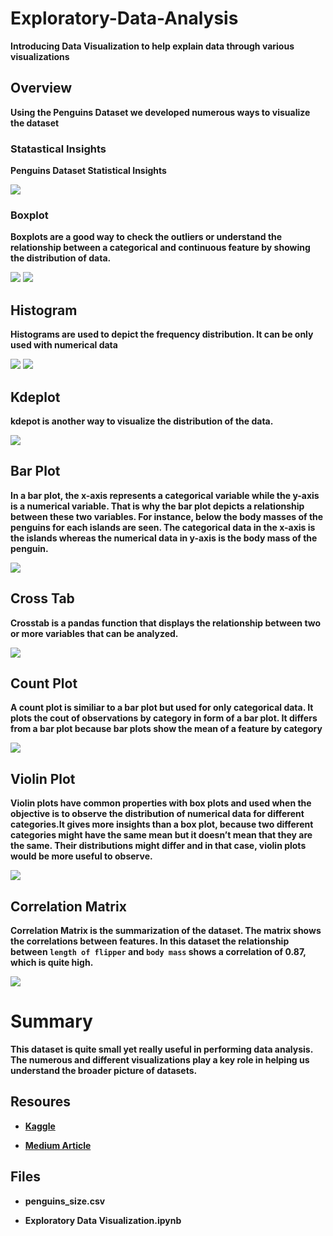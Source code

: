 # Exploratory-Data-Analysis
**Introducing  Data Visualization to help explain data through various visualizations** 

## Overview

**Using the Penguins Dataset we developed numerous ways to visualize the dataset**

### Statastical Insights

**Penguins Dataset Statistical Insights**

<img src= "img/Statistical Insights.png" >

### Boxplot

**Boxplots are a good way to check the outliers or understand the relationship between a categorical and continuous feature by showing the distribution of data.**

<img src= "img/Boxplot 1.png" >     <img src= "img/Boxplot 2.png" >

## Histogram

**Histograms are used to depict the frequency distribution. It can be only used with numerical data** 

<img src = "img/Histogram 1.png" >       <img src = "img/Histogram 2.png" >  

## Kdeplot

**kdepot is another way to visualize the distribution of the data.**

<img src = "img/Kdeplot.png" > 

## Bar Plot

**In a bar plot, the x-axis represents a categorical variable while the y-axis is a numerical variable. That is why the bar plot depicts a relationship between these two variables. For instance, below the body masses of the penguins for each islands are seen. The categorical data in the x-axis is the islands whereas the numerical data in y-axis is the body mass of the penguin.**

<img src = "img/Bar Plot.png" > 

## Cross Tab

**Crosstab is a pandas function that displays the relationship between two or more variables that can be analyzed.**

<img src = "img/Crosstab.png" > 

## Count Plot

**A count plot is similiar to a bar plot but used for only categorical data. It plots the cout of observations by category in form of a bar plot. It differs from a bar plot because bar plots show the mean of a feature by category**

<img src = "img/Count Plot.png" >


## Violin Plot

**Violin plots have common properties with box plots and used when the objective is to observe the distribution of numerical data for different categories.It gives more insights than a box plot, because two different categories might have the same mean but it doesn’t mean that they are the same. Their distributions might differ and in that case, violin plots would be more useful to observe.**

<img src = "img/Violin Plot.png">


## Correlation Matrix

**Correlation Matrix is the summarization of the dataset. The matrix shows the correlations between features. In this dataset the relationship between `length of flipper` and `body mass` shows a correlation of 0.87, which is quite high.**

<img src ="img/Correlation Matrix.png"> 

# Summary

**This dataset is quite small yet really useful in performing data analysis. The numerous and different visualizations play a key role in helping us understand the broader picture of datasets.**


## Resoures

- **[Kaggle](https://www.kaggle.com/datasets/parulpandey/palmer-archipelago-antarctica-penguin-data?select=penguins_size.csv)**

* **[Medium Article](https://mugekuskon.medium.com/how-to-perform-exploratory-data-analysis-5c3d944c13ff)**


## Files
 
- **penguins_size.csv**

- **Exploratory Data Visualization.ipynb**
